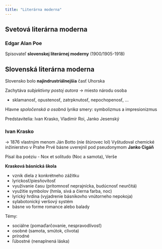 ```yaml
---
title: "Literárna moderna"
---
```


## Svetová literárna moderna

### Edgar Alan Poe

Spisovateľ **slovenskej literárnej moderny** (1900/1905-1918)

## Slovenská literárna moderna
Slovensko bolo **najindrustriálnejšia** časť Uhorska

Zachytáva *subjektívny postoj autora* -> miesto národu osoba
- sklamanosť, opustenosť, zatrpknutosť, nepochopenosť, ...

Hlavne *spoločenská a osobná lyrika*
smery: symbolizmus a impresionizmus

Predstavitelia: Ivan Krasko, Vladimír Roi, Janko Jesenský

### Ivan Krasko
-> 1876
vlastným menom Ján Botto (nie štúrovec lol)
Vyštudoval chemické inžinierstvo v Prahe
Prvé básne uverejnil pod pseudonymom **Janko Cigáň**

Písal iba poéziu - Nox et solitudo (Noc a samota), Verše

**Krasková básnická škola**
- vznik diela z konkrétneho zážitku
- lyrickosť/piesňovitosť
- využivanie času (prítomnosť neprajnícka, budúcnosť neurčitá)
- využitie symbolov (hmla, sivá a čierna farba, noc)
- lyrický hrdina (vyjadrenie básnikovho vnútorneho nepokoja)
- sylabotonický veršový systém
- básne vo forme romance alebo balady

Témy: 
- sociálne (pomaďarčovanie, nespravodlivosť) 
- osobné (samota, smútok, clivota)
- prírodné
- ľúbostné (nenaplnená láska)

